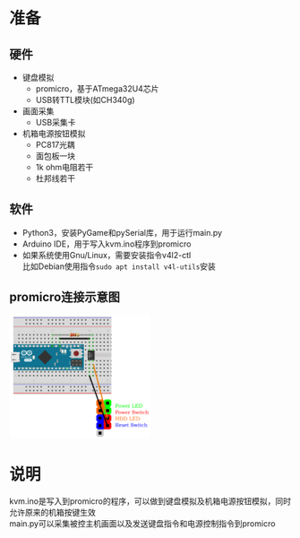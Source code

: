 # 准备
## 硬件
- 键盘模拟
  - promicro，基于ATmega32U4芯片
  - USB转TTL模块(如CH340g)
- 画面采集
  - USB采集卡
- 机箱电源按钮模拟
  - PC817光耦
  - 面包板一块
  - 1k ohm电阻若干
  - 杜邦线若干
## 软件
- Python3，安装PyGame和pySerial库，用于运行main.py
- Arduino IDE，用于写入kvm.ino程序到promicro
- 如果系统使用Gnu/Linux，需要安装指令v4l2-ctl  
比如Debian使用指令`sudo apt install v4l-utils`安装
## promicro连接示意图
<img src="https://github.com/evilwarrior/ip-kvm/blob/main/Sketch.png" width="50%">

# 说明
kvm.ino是写入到promicro的程序，可以做到键盘模拟及机箱电源按钮模拟，同时允许原来的机箱按键生效  
main.py可以采集被控主机画面以及发送键盘指令和电源控制指令到promicro
